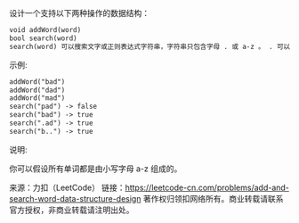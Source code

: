 设计一个支持以下两种操作的数据结构：

```xml
void addWord(word)
bool search(word)
search(word) 可以搜索文字或正则表达式字符串，字符串只包含字母 . 或 a-z 。 . 可以表示任何一个字母。
```
示例:
```xml
addWord("bad")
addWord("dad")
addWord("mad")
search("pad") -> false
search("bad") -> true
search(".ad") -> true
search("b..") -> true
```
说明:

你可以假设所有单词都是由小写字母 a-z 组成的。

来源：力扣（LeetCode）
链接：https://leetcode-cn.com/problems/add-and-search-word-data-structure-design
著作权归领扣网络所有。商业转载请联系官方授权，非商业转载请注明出处。
